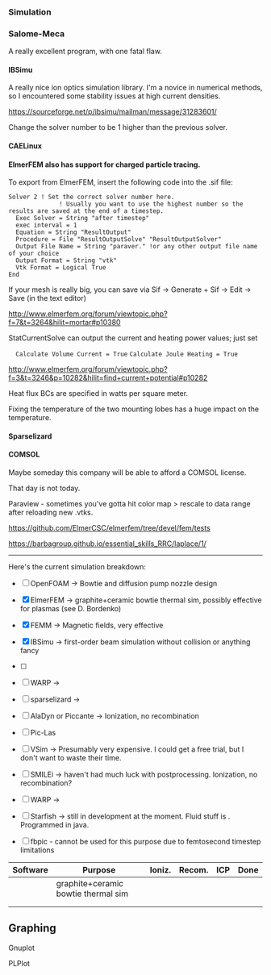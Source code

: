 ### Simulation

### Salome-Meca

A really excellent program, with one fatal flaw.

#### IBSimu

A really nice ion optics simulation library. I'm a novice in numerical methods, so I encountered some stability issues at high current densities. 

https://sourceforge.net/p/ibsimu/mailman/message/31283601/

Change the solver number to be 1 higher than the previous solver.

#### CAELinux

#### ElmerFEM also has support for charged particle tracing.

To export from ElmerFEM, insert the following code into the .sif file: 

```
Solver 2 ! Set the correct solver number here.
              ! Usually you want to use the highest number so the results are saved at the end of a timestep.
  Exec Solver = String "after timestep"
  exec interval = 1
  Equation = String "ResultOutput"
  Procedure = File "ResultOutputSolve" "ResultOutputSolver"
  Output File Name = String "paraver." !or any other output file name of your choice
  Output Format = String "vtk"
  Vtk Format = Logical True
End
```

If your mesh is really big, you can save via Sif -> Generate + Sif -> Edit -> Save (in the text editor)

http://www.elmerfem.org/forum/viewtopic.php?f=7&t=3264&hilit=mortar#p10380

StatCurrentSolve can output the current and heating power values; just set

`  Calculate Volume Current = True`
  `Calculate Joule Heating = True`

http://www.elmerfem.org/forum/viewtopic.php?f=3&t=3246&p=10282&hilit=find+current+potential#p10282

Heat flux BCs are specified in watts per square meter. 

Fixing the temperature of the two mounting lobes has a huge impact on the temperature. 

#### Sparselizard

#### COMSOL

Maybe someday this company will be able to afford a COMSOL license.

That day is not today.



Paraview - sometimes you've gotta hit color map > rescale to data range after reloading new .vtks.

https://github.com/ElmerCSC/elmerfem/tree/devel/fem/tests

https://barbagroup.github.io/essential_skills_RRC/laplace/1/







<hr>

Here's the current simulation breakdown:

- [ ] OpenFOAM -> Bowtie and diffusion pump nozzle design
- [x] ElmerFEM -> graphite+ceramic bowtie thermal sim, possibly effective for plasmas (see D. Bordenko)
- [x] FEMM -> Magnetic fields, very effective
- [x] IBSimu -> first-order beam simulation without collision or anything fancy
- [ ] 
- [ ] WARP -> 

- [ ] sparselizard -> 
- [ ] AlaDyn or Piccante -> Ionization, no recombination
- [ ] Pic-Las
- [ ] VSim -> Presumably very expensive. I could get a free trial, but I don't want to waste their time.

- [ ] SMILEi -> haven't had much luck with postprocessing. Ionization, no recombination?
- [ ] WARP -> 
- [ ] Starfish -> still in development at the moment. Fluid stuff is . Programmed in java.





- [ ] fbpic - cannot be used for this purpose due to femtosecond timestep limitations 

| Software | Purpose                             | Ioniz. | Recom. | ICP  | Done |
| -------- | ----------------------------------- | ------ | ------ | ---- | ---- |
|          | graphite+ceramic bowtie thermal sim |        |        |      |      |
|          |                                     |        |        |      |      |
|          |                                     |        |        |      |      |

## Graphing

Gnuplot 

PLPlot